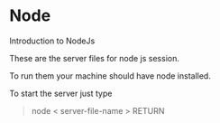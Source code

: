 Node
====

Introduction to NodeJs

These are the server files for node js session.

To run them your machine should have node installed.

To start the server just type
> node < server-file-name > RETURN
